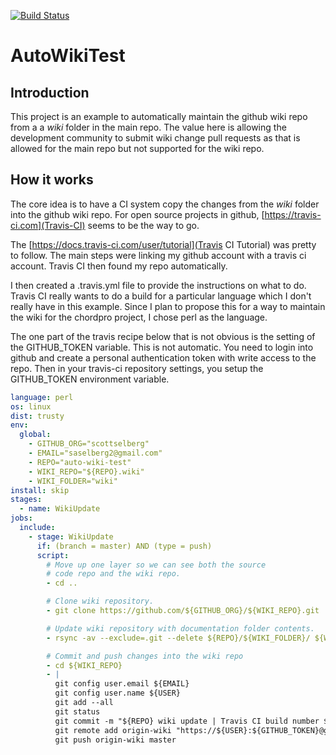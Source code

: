 [![Build Status](https://travis-ci.com/scottselberg/auto-wiki-test.svg?branch=master)](https://travis-ci.com/scottselberg/auto-wiki-test)

# AutoWikiTest

## Introduction

This project is an example to automatically maintain the github wiki repo 
from a a *wiki* folder in the main repo. The value here is allowing the
development community to submit wiki change pull requests as that is allowed
for the main repo but not supported for the wiki repo.

## How it works

The core idea is to have a CI system copy the changes from the *wiki* folder
into the github wiki repo. For open source projects in github, [https://travis-ci.com](Travis-CI)
seems to be the way to go.

The [https://docs.travis-ci.com/user/tutorial](Travis CI Tutorial) was pretty
to follow. The main steps were linking my github account with a travis ci
account. Travis CI then found my repo automatically.

I then created a .travis.yml file to provide the instructions on what to do.  Travis CI
really wants to do a build for a particular language which I don't really have in this
example.  Since I plan to propose this for a way to maintain the wiki for the chordpro
project, I chose perl as the language.   

The one part of the travis recipe below that is not obvious is the setting of the
GITHUB_TOKEN variable.  This is not automatic.  You need to login into github and 
create a personal authentication token with write access to the repo.  Then in your
travis-ci repository settings, you setup the GITHUB_TOKEN environment variable.


```yaml
language: perl
os: linux
dist: trusty
env:
  global:
    - GITHUB_ORG="scottselberg"
    - EMAIL="saselberg2@gmail.com"
    - REPO="auto-wiki-test"
    - WIKI_REPO="${REPO}.wiki"
    - WIKI_FOLDER="wiki"
install: skip
stages:
  - name: WikiUpdate
jobs:
  include:
    - stage: WikiUpdate
      if: (branch = master) AND (type = push)
      script:
        # Move up one layer so we can see both the source
        # code repo and the wiki repo.
        - cd ..

        # Clone wiki repository.
        - git clone https://github.com/${GITHUB_ORG}/${WIKI_REPO}.git

        # Update wiki repository with documentation folder contents.
        - rsync -av --exclude=.git --delete ${REPO}/${WIKI_FOLDER}/ ${WIKI_REPO}/

        # Commit and push changes into the wiki repo
        - cd ${WIKI_REPO}
        - |
          git config user.email ${EMAIL}
          git config user.name ${USER}
          git add --all
          git status
          git commit -m "${REPO} wiki update | Travis CI build number $TRAVIS_BUILD_NUMBER"
          git remote add origin-wiki "https://${USER}:${GITHUB_TOKEN}@github.com/${GITHUB_ORG}/${WIKI_REPO}.g
          git push origin-wiki master
```
